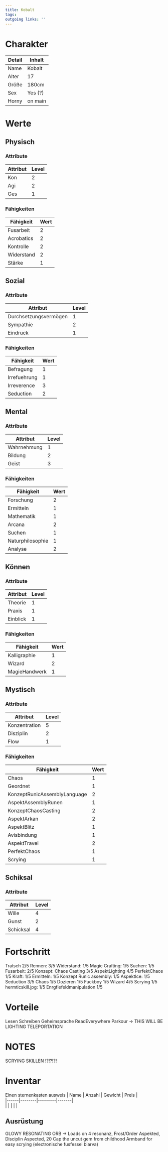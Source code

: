```yaml
---
title: Kobalt  
tags:   
outgoing links: ''  
---
```

# Charakter

| Detail | Inhalt  |  
|--------|---------|  
| Name   | Kobalt  |  
| Alter  | 17      |  
| Größe  | 180cm   |  
| Sex    | Yes (?) |  
| Horny  | on main |  

# Werte

## Physisch

### Attribute

| Attribut | Level |  
|----------|-------|  
| Kon      | 2     |  
| Agi      | 2     |  
| Ges      | 1     |  

### Fähigkeiten

| Fähigkeit  | Wert |  
|------------|------|  
| Fusarbeit  | 2    |  
| Acrobatics | 2    |  
| Kontrolle  | 2    |  
| Widerstand | 2    |  
| Stärke     | 1    |  

## Sozial

### Attribute

| Attribut              | Level |  
|-----------------------|-------|  
| Durchsetzungsvermögen | 1     |  
| Sympathie             | 2     |  
| Eindruck              | 1     |  

### Fähigkeiten

| Fähigkeit    | Wert |  
|--------------|------|  
| Befragung    | 1    |  
| Irrefuehrung | 1    |  
| Irreverence  | 3    |  
| Seduction    | 2    |  

## Mental

### Attribute

| Attribut    | Level |  
|-------------|-------|  
| Wahrnehmung | 1     |  
| Bildung     | 2     |  
| Geist       | 3     |  

### Fähigkeiten

| Fähigkeit        | Wert |  
|------------------|------|  
| Forschung        | 2    |  
| Ermitteln        | 1    |  
| Mathematik       | 1    |  
| Arcana           | 2    |  
| Suchen           | 1    |  
| Naturphilosophie | 1    |  
| Analyse          | 2    |  

## Können

### Attribute

| Attribut | Level |  
|----------|-------|  
| Theorie  | 1     |  
| Praxis   | 1     |  
| Einblick | 1     |  

### Fähigkeiten

| Fähigkeit     | Wert |  
|---------------|------|  
| Kalligraphie  | 1    |  
| Wizard        | 2    |  
| MagieHandwerk | 1    |  

## Mystisch

### Attribute

| Attribut      | Level |  
|---------------|-------|  
| Konzentration | 5     |  
| Disziplin     | 2     |  
| Flow          | 1     |  

### Fähigkeiten

| Fähigkeit                    | Wert |  
|------------------------------|------|  
| Chaos                        | 1    |  
| Geordnet                     | 1    |  
| KonzeptRunicAssemblyLanguage | 2    |  
| AspektAssemblyRunen          | 1    |  
| KonzeptChaosCasting          | 2    |  
| AspektArkan                  | 2    |  
| AspektBlitz                  | 1    |  
| Avisbindung                  | 1    |  
| AspektTravel                 | 2    |  
| PerfektChaos                 | 1    |  
| Scrying                      | 1    |  

## Schiksal

### Attribute

| Attribut  | Level |  
|-----------|-------|  
| Wille     | 4     |  
| Gunst     | 2     |  
| Schicksal | 4     |  

# Fortschritt
Tratsch 2/5
Rennen: 3/5
Widerstand: 1/5
Magic Crafting: 1/5
Suchen: 1/5
Fusarbeit: 2/5
Konzept: Chaos Casting 3/5
AspektLighting 4/5
PerfektChaos 1/5
Kraft: 1/5
Ermitteln: 1/5
Konzept Runic assembly: 1/5
AspektIce: 1/5
Seduction 3/5
Chaos 1/5
Dozieren 1/5
Fuckboy 1/5
Wizard 4/5
Scrying 1/5
hermticskill.jpg: 1/5
Enrgfiefeldmanipulation 1/5
# Vorteile
Lesen
Schreiben
Geheimsprache
ReadEverywhere
Parkour
-> THIS WILL BE LIGHTING TELEPORTATION
# NOTES
SCRYING SKILLEN !?!?!?!
# Inventar

Einen sternenkasten ausweis
| Name | Anzahl | Gewicht | Preis |  
|------|--------|---------|-------|  
|      |        |         |       |  

## Ausrüstung

GLOWY RESONATING ORB  -> Loads on 4 resonanz, Frost/Order Aspekted, Disciplin Aspected, 20 Cap
the uncut gem from childhood
Armband for easy scrying (electronische fusfessel biarva)
